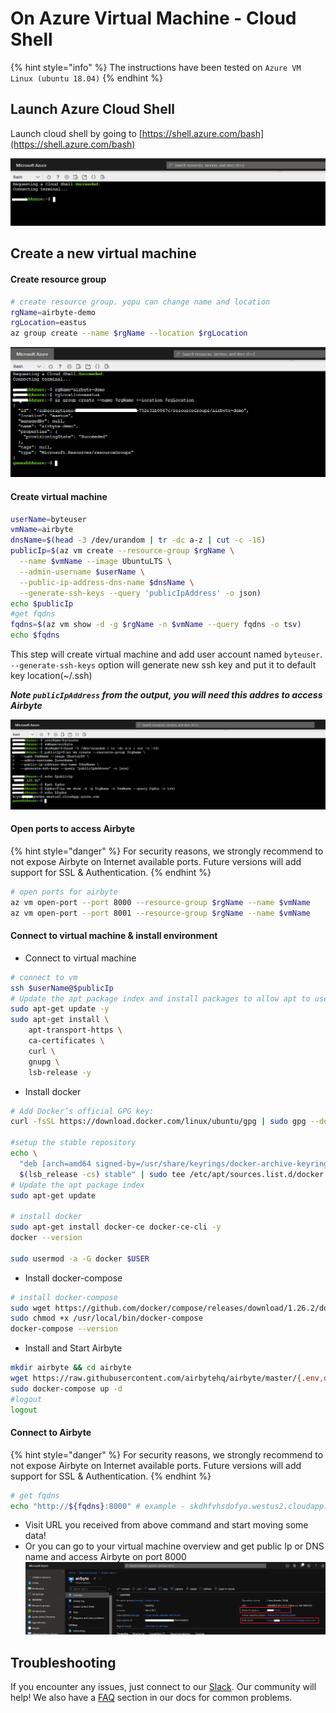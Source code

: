 # On Azure Virtual Machine - Cloud Shell

{% hint style="info" %}
The instructions have been tested on `Azure VM Linux (ubuntu 18.04)`
{% endhint %}

## Launch Azure Cloud Shell

Launch cloud shell by going to [https://shell.azure.com/bash](https://shell.azure.com/bash)

![](../.gitbook/assets/azure_shell_launch.png)

## Create a new virtual machine

#### Create resource group

```bash
# create resource group. yopu can change name and location
rgName=airbyte-demo
rgLocation=eastus
az group create --name $rgName --location $rgLocation
```
![](../.gitbook/assets/azure_shell_create_rg.png)

#### Create virtual machine

```bash
userName=byteuser
vmName=airbyte
dnsName=$(head -3 /dev/urandom | tr -dc a-z | cut -c -16)
publicIp=$(az vm create --resource-group $rgName \
  --name $vmName --image UbuntuLTS \
  --admin-username $userName \
  --public-ip-address-dns-name $dnsName \
  --generate-ssh-keys --query 'publicIpAddress' -o json)
echo $publicIp
#get fqdns
fqdns=$(az vm show -d -g $rgName -n $vmName --query fqdns -o tsv)
echo $fqdns
```

This step will create virtual machine and add user account named `byteuser`. ``--generate-ssh-keys`` option will generate new ssh key and put it to default key location(~/.ssh)

**_Note ``publicIpAddress`` from the output, you will need this addres to access Airbyte_**

![](../.gitbook/assets/azure_shell_create_vm.png)

#### Open ports to access Airbyte

{% hint style="danger" %}
For security reasons, we strongly recommend to not expose Airbyte on Internet available ports. Future versions will add support for SSL & Authentication.
{% endhint %}

```bash
# open ports for airbyte
az vm open-port --port 8000 --resource-group $rgName --name $vmName
az vm open-port --port 8001 --resource-group $rgName --name $vmName
```

#### Connect to virtual machine & install environment

- Connect to virtual machine 

```bash
# connect to vm 
ssh $userName@$publicIp
# Update the apt package index and install packages to allow apt to use a repository over HTTPS
sudo apt-get update -y
sudo apt-get install \
    apt-transport-https \
    ca-certificates \
    curl \
    gnupg \
    lsb-release -y
```
- Install docker
  
```bash
# Add Docker’s official GPG key:
curl -fsSL https://download.docker.com/linux/ubuntu/gpg | sudo gpg --dearmor -o /usr/share/keyrings/docker-archive-keyring.gpg

#setup the stable repository
echo \
  "deb [arch=amd64 signed-by=/usr/share/keyrings/docker-archive-keyring.gpg] https://download.docker.com/linux/ubuntu \
  $(lsb_release -cs) stable" | sudo tee /etc/apt/sources.list.d/docker.list > /dev/null
# Update the apt package index
sudo apt-get update

# install docker
sudo apt-get install docker-ce docker-ce-cli -y
docker --version

sudo usermod -a -G docker $USER
```
- Install docker-compose

```bash
# install docker-compose
sudo wget https://github.com/docker/compose/releases/download/1.26.2/docker-compose-$(uname -s)-$(uname -m) -O /usr/local/bin/docker-compose
sudo chmod +x /usr/local/bin/docker-compose
docker-compose --version
```

- Install and Start Airbyte

```bash
mkdir airbyte && cd airbyte
wget https://raw.githubusercontent.com/airbytehq/airbyte/master/{.env,docker-compose.yaml}
sudo docker-compose up -d
#logout
logout
```

#### Connect to Airbyte


{% hint style="danger" %}
For security reasons, we strongly recommend to not expose Airbyte on Internet available ports. Future versions will add support for SSL & Authentication.
{% endhint %}

```bash
# get fqdns
echo "http://${fqdns}:8000" # example - skdhfvhsdofyo.westus2.cloudapp.azure.com:8000
```
- Visit URL you received from above command and start moving some data!
- Or you can go to your virtual machine overview and get public Ip or DNS name and access Airbyte on port 8000
![](../.gitbook/assets/azure_shell_vm_overview.png)




## Troubleshooting

If you encounter any issues, just connect to our [Slack](https://slack.airbyte.io). Our community will help! We also have a [FAQ](../faq/technical-support.md) section in our docs for common problems.
